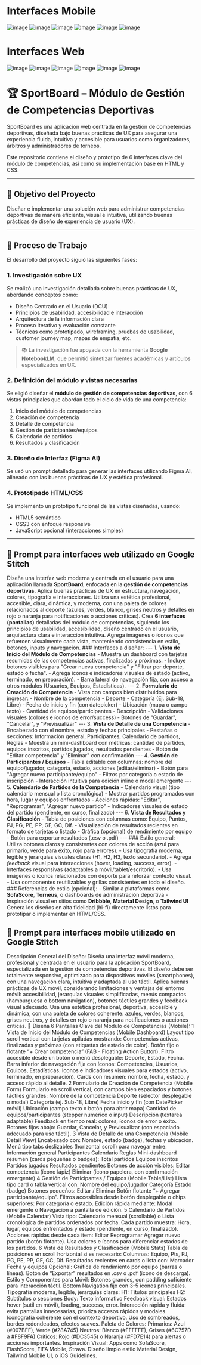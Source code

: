 # Interfaces Mobile
![image](https://github.com/user-attachments/assets/d29c5b8c-7626-411a-93f2-0169ea5f2dee) 
![image](https://github.com/user-attachments/assets/e5aa613e-8af6-49e1-b820-e41095b14de7)
![image](https://github.com/user-attachments/assets/a45049a9-1e78-4608-8ab6-eb363401a98a)
![image](https://github.com/user-attachments/assets/d284b5ea-9499-48c1-9ad5-223cdeae66a8) 
![image](https://github.com/user-attachments/assets/29d9c0d0-40f6-45a1-a15c-0816b88624f4) 
![image](https://github.com/user-attachments/assets/98ca3031-c79b-4b68-a2f9-d87638057334)

# Interfaces Web
![image](https://github.com/user-attachments/assets/c03ee37c-42e3-4765-b821-1523e2d9e036) 
![image](https://github.com/user-attachments/assets/3872fc32-c0a9-4435-9bcf-94db0ee5fbc5)
![image](https://github.com/user-attachments/assets/f9b79ee8-d99b-4f58-9f78-f5a7190f3936) 
![image](https://github.com/user-attachments/assets/3ca6cf00-3c96-4c54-8ba5-c53c2eb489db) 
![image](https://github.com/user-attachments/assets/6f15dca4-270f-4cf9-bed4-1d0dd3bf4d76) 
![image](https://github.com/user-attachments/assets/dc6a24f0-7b0c-4a0e-9977-353beaeac448)


# 🏆 SportBoard – Módulo de Gestión de Competencias Deportivas

SportBoard es una aplicación web centrada en la gestión de competencias deportivas, diseñada bajo buenas prácticas de UX para asegurar una experiencia fluida, intuitiva y accesible para usuarios como organizadores, árbitros y administradores de torneos.

Este repositorio contiene el diseño y prototipo de 6 interfaces clave del módulo de competencias, así como su implementación base en HTML y CSS.

---

## 📌 Objetivo del Proyecto

Diseñar e implementar una solución web para administrar competencias deportivas de manera eficiente, visual e intuitiva, utilizando buenas prácticas de diseño de experiencia de usuario (UX).

---

## 🔁 Proceso de Trabajo

El desarrollo del proyecto siguió las siguientes fases:

### 1. **Investigación sobre UX**
Se realizó una investigación detallada sobre buenas prácticas de UX, abordando conceptos como:
- Diseño Centrado en el Usuario (DCU)
- Principios de usabilidad, accesibilidad e interacción
- Arquitectura de la información clara
- Proceso iterativo y evaluación constante
- Técnicas como prototipado, wireframing, pruebas de usabilidad, customer journey map, mapas de empatía, etc.

> 📚 La investigación fue apoyada con la herramienta **Google NotebookLM**, que permitió sintetizar fuentes académicas y artículos especializados en UX.

### 2. **Definición del módulo y vistas necesarias**
Se eligió diseñar el **módulo de gestión de competencias deportivas**, con 6 vistas principales que abordan todo el ciclo de vida de una competencia:
1. Inicio del módulo de competencias
2. Creación de competencia
3. Detalle de competencia
4. Gestión de participantes/equipos
5. Calendario de partidos
6. Resultados y clasificación

### 3. **Diseño de Interfaz (Figma AI)**
Se usó un prompt detallado para generar las interfaces utilizando Figma AI, alineado con las buenas prácticas de UX y estética profesional.

### 4. **Prototipado HTML/CSS**
Se implementó un prototipo funcional de las vistas diseñadas, usando:
- HTML5 semántico
- CSS3 con enfoque responsive
- JavaScript opcional (interacciones simples)

---

## 🤖 Prompt para interfaces web utilizado en Google Stitch

Diseña una interfaz web moderna y centrada en el usuario para una aplicación llamada **SportBoard**, enfocada en la **gestión de competencias deportivas**. Aplica buenas prácticas de UX en estructura, navegación, colores, tipografía e interacciones. Utiliza una estética profesional, accesible, clara, dinámica, y moderna, con una paleta de colores relacionados al deporte (azules, verdes, blanco, grises neutros y detalles en rojo o naranja para notificaciones o acciones críticas). Crea **6 interfaces (pantallas)** detalladas del módulo de competencias, siguiendo los principios de usabilidad, accesibilidad, diseño centrado en el usuario, arquitectura clara e interacción intuitiva. Agrega imágenes o íconos que refuercen visualmente cada vista, manteniendo consistencia en estilo, botones, inputs y navegación. ### Interfaces a diseñar: --- 1. **Vista de Inicio del Módulo de Competencias** - Muestra un dashboard con tarjetas resumidas de las competencias activas, finalizadas y próximas. - Incluye botones visibles para "Crear nueva competencia" y "Filtrar por deporte, estado o fecha". - Agrega íconos e indicadores visuales de estado (activo, terminado, en preparación). - Barra lateral de navegación fija, con acceso a otros módulos (Usuarios, Equipos, Estadísticas). --- 2. **Formulario de Creación de Competencia** - Vista con campos bien distribuidos para ingresar: - Nombre de la competencia - Deporte - Categoría (Ej. Sub-18, Libre) - Fecha de inicio y fin (con datepicker) - Ubicación (mapa o campo texto) - Cantidad de equipos/participantes - Descripción - Validaciones visuales (colores e íconos de error/success) - Botones de "Guardar", "Cancelar", y "Previsualizar" --- 3. **Vista de Detalle de una Competencia** - Encabezado con el nombre, estado y fechas principales - Pestañas o secciones: Información general, Participantes, Calendario de partidos, Reglas - Muestra un mini-dashboard con métricas: cantidad de partidos, equipos inscritos, partidos jugados, resultados pendientes - Botón de "Editar competencia" y "Eliminar" con confirmación --- 4. **Gestión de Participantes / Equipos** - Tabla editable con columnas: nombre del equipo/jugador, categoría, estado, acciones (editar/eliminar) - Botón para "Agregar nuevo participante/equipo" - Filtros por categoría o estado de inscripción - Interacción intuitiva para edición inline o modal emergente --- 5. **Calendario de Partidos de la Competencia** - Calendario visual (tipo calendario mensual o lista cronológica) - Mostrar partidos programados con hora, lugar y equipos enfrentados - Acciones rápidas: "Editar", "Reprogramar", "Agregar nuevo partido" - Indicadores visuales de estado del partido (pendiente, en curso, finalizado) --- 6. **Vista de Resultados y Clasificación** - Tabla de posiciones con columnas como: Equipo, Puntos, PJ, PG, PE, PP, GF, GC, Dif. - Visualización de resultados recientes en formato de tarjetas o listado - Gráfica (opcional) de rendimiento por equipo - Botón para exportar resultados (.csv o .pdf) --- ### Estilo general: - Utiliza botones claros y consistentes con colores de acción (azul para primario, verde para éxito, rojo para errores). - Usa tipografía moderna, legible y jerarquías visuales claras (H1, H2, H3, texto secundario). - Agrega *feedback* visual para interacciones (hover, loading, success, error). - Interfaces responsivas (adaptables a móvil/tablet/escritorio). - Usa imágenes o íconos relacionados con deporte para reforzar contexto visual. - Usa componentes reutilizables y grillas consistentes en todo el diseño. ### Referencias de estilo (opcional): - Similar a plataformas como **SofaScore**, **Torneus**, o dashboards de administración deportiva - Inspiración visual en sitios como **Dribbble**, **Material Design**, o **Tailwind UI** Genera los diseños en alta fidelidad (hi-fi) directamente listos para prototipar o implementar en HTML/CSS. 

## 🤖 Prompt para interfaces mobile utilizado en Google Stitch 
Descripción General del Diseño: Diseña una interfaz móvil moderna, profesional y centrada en el usuario para la aplicación SportBoard, especializada en la gestión de competencias deportivas. El diseño debe ser totalmente responsivo, optimizado para dispositivos móviles (smartphones), con una navegación clara, intuitiva y adaptada al uso táctil. Aplica buenas prácticas de UX móvil, considerando limitaciones y ventajas del entorno móvil: accesibilidad, jerarquías visuales simplificadas, menús compactos (hamburguesa o bottom navigation), botones táctiles grandes y feedback visual adecuado. Usa una estética profesional, deportiva, accesible y dinámica, con una paleta de colores coherente: azules, verdes, blancos, grises neutros, y detalles en rojo o naranja para notificaciones o acciones críticas. 📱 Diseña 6 Pantallas Clave del Módulo de Competencias (Mobile): 1️ Vista de Inicio del Módulo de Competencias (Mobile Dashboard) Layout tipo scroll vertical con tarjetas apiladas mostrando: Competencias activas, finalizadas y próximas (con etiquetas de estado de color). Botón fijo o flotante “+ Crear competencia” (FAB - Floating Action Button). Filtro accesible desde un botón o menú desplegable: Deporte, Estado, Fecha. Barra inferior de navegación fija con íconos: Competencias, Usuarios, Equipos, Estadísticas. Íconos e indicadores visuales para estados (activo, terminado, en preparación). Cards con resumen: nombre, fecha, estado, y acceso rápido al detalle. 2️ Formulario de Creación de Competencia (Mobile Form) Formulario en scroll vertical, con campos bien espaciados y botones táctiles grandes: Nombre de la competencia Deporte (selector desplegable o modal) Categoría (ej. Sub-18, Libre) Fecha inicio y fin (con DatePicker móvil) Ubicación (campo texto o botón para abrir mapa) Cantidad de equipos/participantes (stepper numérico o input) Descripción (textarea adaptable) Feedback en tiempo real: colores, íconos de error o éxito. Botones fijos abajo: Guardar, Cancelar, y Previsualizar (con espaciado adecuado para uso táctil). 3️  Vista de Detalle de una Competencia (Mobile Detail View) Encabezado con: Nombre, estado (badge), fechas y ubicación. Menú tipo tabs deslizables (horizontal scroll) para navegar entre: Información general Participantes Calendario Reglas Mini-dashboard resumen (cards pequeñas o badges): Total partidos Equipos inscritos Partidos jugados Resultados pendientes Botones de acción visibles: Editar competencia (ícono lápiz) Eliminar (ícono papelera, con confirmación emergente) 4️ Gestión de Participantes / Equipos (Mobile Table/List) Lista tipo card o tabla vertical con: Nombre del equipo/jugador Categoría Estado (badge) Botones pequeños: Editar / Eliminar Botón flotante “+ Agregar participante/equipo”. Filtros accesibles desde botón desplegable o chips superiores: Por categoría o estado. Edición rápida mediante: Modal emergente o Navegación a pantalla de edición. 5️ Calendario de Partidos (Mobile Calendar) Vista tipo: Calendario mensual (scrollable) o Lista cronológica de partidos ordenados por fecha. Cada partido muestra: Hora, lugar, equipos enfrentados y estado (pendiente, en curso, finalizado). Acciones rápidas desde cada item: Editar Reprogramar Agregar nuevo partido (botón flotante). Usa colores e íconos para diferenciar estados de los partidos. 6️  Vista de Resultados y Clasificación (Mobile Stats) Tabla de posiciones en scroll horizontal si es necesario: Columnas: Equipo, Pts, PJ, PG, PE, PP, GF, GC, Dif. Resultados recientes en cards o lista con: Marcador Fecha y equipos Opcional: Gráfica de rendimiento por equipo (barras o líneas). Botón de “Exportar” resultados en .csv o .pdf (ícono de descarga).  Estilo y Componentes para Móvil: Botones grandes, con padding suficiente para interacción táctil. Bottom Navigation fijo con 3-5 íconos principales. Tipografía moderna, legible, jerarquías claras: H1: Títulos principales H2: Subtítulos o secciones Body: Texto informativo Feedback visual: Estados hover (sutil en móvil), loading, success, error. Interacción rápida y fluida: evita pantallas innecesarias, prioriza accesos rápidos y modales. Iconografía coherente con el contexto deportivo. Uso de sombreados, bordes redondeados, efectos suaves.  Paleta de Colores: Primarios: Azul (#007BFF), Verde (#28A745) Neutros: Blanco (#FFFFFF), Grises (#6C757D a #F8F9FA) Críticos: Rojo (#DC3545) o Naranja (#FD7E14) para alertas o acciones importantes.  Inspiración Visual: Apps como SofaScore, FlashScore, FIFA Mobile, Strava. Diseño limpio estilo Material Design, Tailwind Mobile UI, o iOS Guidelines.
